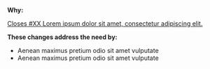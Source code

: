 **Why:**

[Closes #XX Lorem ipsum dolor sit amet, consectetur adipiscing elit.](https://github.com/subvisual/saturn-network-explorer/issues/XX)

**These changes address the need by:**

- Aenean maximus pretium odio sit amet vulputate
- Aenean maximus pretium odio sit amet vulputate
